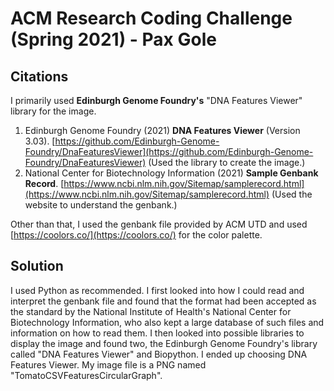 # ACM Research Coding Challenge (Spring 2021) - Pax Gole
## Citations

I primarily used **Edinburgh Genome Foundry's** "DNA Features Viewer" library for the image.

1. Edinburgh Genome Foundry (2021) **DNA Features Viewer** (Version 3.03). [https://github.com/Edinburgh-Genome-Foundry/DnaFeaturesViewer](https://github.com/Edinburgh-Genome-Foundry/DnaFeaturesViewer)
    (Used the library to create the image.)
2. National Center for Biotechnology Information (2021) **Sample Genbank Record**. [https://www.ncbi.nlm.nih.gov/Sitemap/samplerecord.html](https://www.ncbi.nlm.nih.gov/Sitemap/samplerecord.html)
    (Used the website to understand the genbank.)

Other than that, I used the genbank file provided by ACM UTD and used [https://coolors.co/](https://coolors.co/) for the color palette.

## Solution

I used Python as recommended. I first looked into how I could read and interpret the genbank file and found that the format had been accepted
as the standard by the National Institute of Health's National Center for Biotechnology Information, who also kept a large database of such files
and information on how to read them. I then looked into possible libraries to display the image and found two, the Edinburgh Genome Foundry's
library called "DNA Features Viewer" and Biopython. I ended up choosing DNA Features Viewer. My image file is a PNG named
"TomatoCSVFeaturesCircularGraph".
